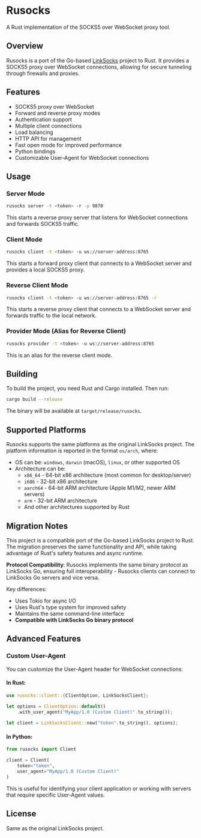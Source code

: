 # Rusocks

A Rust implementation of the SOCKS5 over WebSocket proxy tool.

## Overview

Rusocks is a port of the Go-based [LinkSocks](https://github.com/linksocks/linksocks) project to Rust. It provides a SOCKS5 proxy over WebSocket connections, allowing for secure tunneling through firewalls and proxies.

## Features

- SOCKS5 proxy over WebSocket
- Forward and reverse proxy modes
- Authentication support
- Multiple client connections
- Load balancing
- HTTP API for management
- Fast open mode for improved performance
- Python bindings
- Customizable User-Agent for WebSocket connections

## Usage

### Server Mode

```bash
rusocks server -t <token> -r -p 9870
```

This starts a reverse proxy server that listens for WebSocket connections and forwards SOCKS5 traffic.

### Client Mode

```bash
rusocks client -t <token> -u ws://server-address:8765
```

This starts a forward proxy client that connects to a WebSocket server and provides a local SOCKS5 proxy.

### Reverse Client Mode

```bash
rusocks client -t <token> -u ws://server-address:8765 -r
```

This starts a reverse proxy client that connects to a WebSocket server and forwards traffic to the local network.

### Provider Mode (Alias for Reverse Client)

```bash
rusocks provider -t <token> -u ws://server-address:8765
```

This is an alias for the reverse client mode.

## Building

To build the project, you need Rust and Cargo installed. Then run:

```bash
cargo build --release
```

The binary will be available at `target/release/rusocks`.

## Supported Platforms

Rusocks supports the same platforms as the original LinkSocks project. The platform information is reported in the format `os/arch`, where:

- OS can be: `windows`, `darwin` (macOS), `linux`, or other supported OS
- Architecture can be:
  - `x86_64` - 64-bit x86 architecture (most common for desktop/server)
  - `i686` - 32-bit x86 architecture
  - `aarch64` - 64-bit ARM architecture (Apple M1/M2, newer ARM servers)
  - `arm` - 32-bit ARM architecture
  - And other architectures supported by Rust

## Migration Notes

This project is a compatible port of the Go-based LinkSocks project to Rust. The migration preserves the same functionality and API, while taking advantage of Rust's safety features and async runtime.

**Protocol Compatibility**: Rusocks implements the same binary protocol as LinkSocks Go, ensuring full interoperability - Rusocks clients can connect to LinkSocks Go servers and vice versa.

Key differences:
- Uses Tokio for async I/O
- Uses Rust's type system for improved safety
- Maintains the same command-line interface
- **Compatible with LinkSocks Go binary protocol**

## Advanced Features

### Custom User-Agent

You can customize the User-Agent header for WebSocket connections:

#### In Rust:

```rust
use rusocks::client::{ClientOption, LinkSocksClient};

let options = ClientOption::default()
    .with_user_agent("MyApp/1.0 (Custom Client)".to_string());
    
let client = LinkSocksClient::new("token".to_string(), options);
```

#### In Python:

```python
from rusocks import Client

client = Client(
    token="token",
    user_agent="MyApp/1.0 (Custom Client)"
)
```

This is useful for identifying your client application or working with servers that require specific User-Agent values.

## License

Same as the original LinkSocks project.